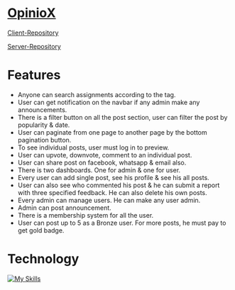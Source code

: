 # [OpinioX](https://opinifyx-assignment.web.app/)

[Client-Repository](https://github.com/azzizulhakim810/opiniox-client)

[Server-Repository](https://github.com/azzizulhakim810/opiniox-server)


# Features

* Anyone can search assignments according to the tag.
* User can get notification on the navbar if any admin make any announcements.
* There is a filter button on all the post section, user can filter the post by popularity & date.
* User can paginate from one page to another page by the bottom pagination button.
* To see individual posts, user must log in to preview.
* User can upvote, downvote, comment to an individual post.
* User can share post on facebook, whatsapp & email also.
* There is two dashboards. One for admin & one for user.
* Every user can add single post, see his profile & see his all posts.
* User can also see who commented his post & he can submit a report with three specified feedback. He can also delete his own posts.
* Every admin can manage users. He can make any user admin.
* Admin can post announcement.
* There is a membership system for all the user.
* User can post up to 5 as a Bronze user. For more posts, he must pay to get gold badge.

# Technology

[![My Skills](https://skillicons.dev/icons?i=js,html,css,wasm)](https://skillicons.dev)